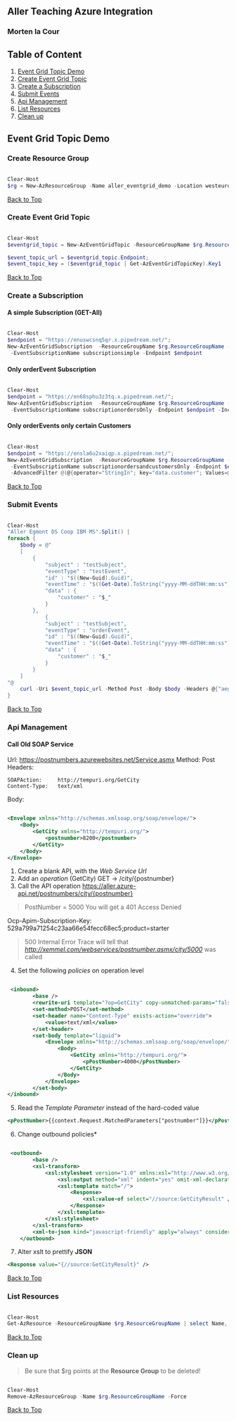 ## Aller Teaching Azure Integration
### Morten la Cour

## Table of Content
1. [Event Grid Topic Demo](#event-grid-topic-demo)
2. [Create Event Grid Topic](#create-event-grid-topic)
3. [Create a Subscription](#create-a-subscription)
4. [Submit Events](#submit-events)
5. [Api Management](#api-management)
19. [List Resources](#list-resources)
20. [Clean up](#clean-up)

## Event Grid Topic Demo


### Create Resource Group
```powershell

Clear-Host
$rg = New-AzResourceGroup -Name aller_eventgrid_demo -Location westeurope

```

[Back to Top](#table-of-content)



### Create Event Grid Topic
```powershell

Clear-Host
$eventgrid_topic = New-AzEventGridTopic -ResourceGroupName $rg.ResourceGroupName -Name mytopic1314 -Location $rg.Location

$event_topic_url = $eventgrid_topic.Endpoint;
$event_topic_key = ($eventgrid_topic | Get-AzEventGridTopicKey).Key1

```

[Back to Top](#table-of-content)


### Create a Subscription

#### A simple Subscription (GET-All)

```powershell 

Clear-Host
$endpoint = "https://enuswcsnq5qr.x.pipedream.net/";
New-AzEventGridSubscription  -ResourceGroupName $rg.ResourceGroupName -TopicName $eventgrid_topic.TopicName `
 -EventSubscriptionName subscriptionsimple -Endpoint $endpoint

```

#### Only orderEvent Subscription

```powershell 

Clear-Host
$endpoint = "https://en68sphu3z3tq.x.pipedream.net/";
New-AzEventGridSubscription  -ResourceGroupName $rg.ResourceGroupName -TopicName $eventgrid_topic.TopicName `
 -EventSubscriptionName subscriptionordersOnly -Endpoint $endpoint -IncludedEventType @("orderEvent")

```

#### Only orderEvents only certain Customers

```powershell

Clear-Host
$endpoint = "https://ensla6u2xaiqp.x.pipedream.net/";
New-AzEventGridSubscription  -ResourceGroupName $rg.ResourceGroupName -TopicName $eventgrid_topic.TopicName `
 -EventSubscriptionName subscriptionordersandcustomersOnly -Endpoint $endpoint -IncludedEventType @("orderEvent") `
 -AdvancedFilter @(@{operator="StringIn"; key="data.customer"; Values=@("Aller","Egmont") })


```


[Back to Top](#table-of-content)


### Submit Events

```powershell

Clear-Host
"Aller Egmont DS Coop IBM MS".Split() |
foreach {
    $body = @"
    [
        {
            "subject" : "testSubject",
            "eventType" : "testEvent",
            "id" : "$((New-Guid).Guid)",
            "eventTime" : "$((Get-Date).ToString("yyyy-MM-ddTHH:mm:ss"))",
            "data" : {
                "customer" : "$_"
            }
        },
            {
            "subject" : "testSubject",
            "eventType" : "orderEvent",
            "id" : "$((New-Guid).Guid)",
            "eventTime" : "$((Get-Date).ToString("yyyy-MM-ddTHH:mm:ss"))",
            "data" : {
                "customer" : "$_"
            }
        }
    ]
"@
    curl -Uri $event_topic_url -Method Post -Body $body -Headers @{"aeg-sas-key" = $event_topic_key}
}


```

[Back to Top](#table-of-content)


### Api Management

#### Call Old SOAP Service

Url: https://postnumbers.azurewebsites.net/Service.asmx
Method: Post
Headers:

```
SOAPAction: 	http://tempuri.org/GetCity
Content-Type: 	text/xml
```
Body: 

```xml

<Envelope xmlns="http://schemas.xmlsoap.org/soap/envelope/">
	<Body>
		<GetCity xmlns="http://tempuri.org/">
    		<postnumber>8200</postnumber>
    	</GetCity>
	</Body>
</Envelope>

```

1. Create a blank API, with the *Web Service Url*
2. Add an *operation* (GetCity) GET -> /city/{postnumber}
3. Call the API operation https://aller.azure-api.net/postnumbers/city/{postnumber}
> PostNumber = 5000
> You will get a 401 Access Denied

Ocp-Apim-Subscription-Key: 529a799a71254c23aa66e54fecc68ec5;product=starter

> 500 Internal Error
> Trace will tell that *http://xemmel.com/webservices/postnumber.asmx/city/5000* was called

4. Set the following *policies* on operation level

```xml

 <inbound>
        <base />
        <rewrite-uri template="?op=GetCity" copy-unmatched-params="false" />
        <set-method>POST</set-method>
        <set-header name="Content-Type" exists-action="override">
            <value>text/xml</value>
        </set-header>
        <set-body template="liquid">
			<Envelope xmlns="http://schemas.xmlsoap.org/soap/envelope/">
				<Body>
					<GetCity xmlns="http://tempuri.org/">
						<pPostNumber>4000</pPostNumber>
					</GetCity>
				</Body>
			</Envelope>
		</set-body>
</inbound>

```


5. Read the *Template Parameter* instead of the hard-coded value

```xml
<pPostNumber>{{context.Request.MatchedParameters["postnumber"]}}</pPostNumber>
```

6. Change outbound policies*

```xml

 <outbound>
        <base />
        <xsl-transform>
			<xsl:stylesheet version="1.0" xmlns:xsl="http://www.w3.org/1999/XSL/Transform" xmlns:source="http://tempuri.org/" exclude-result-prefixes="source">
				<xsl:output method="xml" indent="yes" omit-xml-declaration="yes" />
				<xsl:template match="/">
					<Response>
						<xsl:value-of select="//source:GetCityResult" />
					</Response>
				</xsl:template>
			</xsl:stylesheet>
		</xsl-transform>
        <xml-to-json kind="javascript-friendly" apply="always" consider-accept-header="true" />
    </outbound>

```

7. Alter xslt to prettify **JSON**

```xml
<Response value="{//source:GetCityResult}" />
```

[Back to Top](#table-of-content)


### List Resources

```powershell

Clear-Host
Get-AzResource -ResourceGroupName $rg.ResourceGroupName | select Name, ResourceType, ResourceGroupName

```

[Back to Top](#table-of-content)

### Clean up

> Be sure that $rg points at the **Resource Group** to be deleted!
```powershell

Clear-Host
Remove-AzResourceGroup -Name $rg.ResourceGroupName -Force

```

[Back to Top](#table-of-content)
